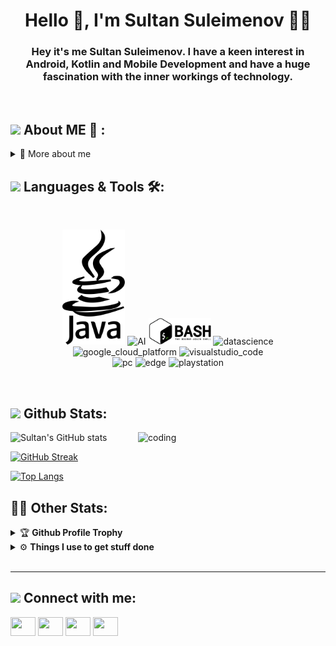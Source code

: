 <!-- ===========================================       Header       ========================================================= -->
<h1 align="center">Hello 👋, I'm Sultan Suleimenov 🎯️🚀️</h1>
<h3 align="center">Hey it's me Sultan Suleimenov. I have a keen interest in Android, Kotlin and Mobile Development and have a huge fascination with the inner workings of technology.</h3>

</br>

<!-- ===========================================       About me       ========================================================= -->

## <img src="https://media.giphy.com/media/WUlplcMpOCEmTGBtBW/giphy.gif" width="40"> About ME 💬 :
<details>
  <summary>🧑 More about me</summary>

## - I'm 20 years old Android developer from Kazakhstan.

<img hight="400" width="500" alt="GIF" align="right" src="https://github.com/Xx-Ashutosh-xX/Xx-Ashutosh-xX/blob/master/assets/1936.gif">

### - Learning :
- ✨ Data Structures & Algorithms
- ✨ *Android* developing and optimization tools

### - Hobbies : 
- ✨ CS:GO
- ✨ Watching Anime / Films
- ✨ Music listenning / playing 🎹 & 🎸

</details>
  

<!-- ===========================================       Languages & Tools       ========================================================= -->

## <img src="https://media.giphy.com/media/j2pOGeGYKe2xCCKwfi/giphy.gif" width="40"> Languages & Tools 🛠:
</br>

<p align="center">
<!-- For more icons please follow  https://github.com/MikeCodesDotNET/ColoredBadges -->
<img src="https://github.com/Xx-Ashutosh-xX/Xx-Ashutosh-xX/blob/master/assets/icons/java.png" alt="java"  width="100" hight="50">
<img src="https://github.com/Xx-Ashutosh-xX/Xx-Ashutosh-xX/blob/master/assets/icons/ai.png" alt="AI" width="90" hight="50">
<img src="https://github.com/Xx-Ashutosh-xX/Xx-Ashutosh-xX/blob/master/assets/icons/bash.png" alt="bash" width="100" hight="50">
<img src="https://github.com/Xx-Ashutosh-xX/Xx-Ashutosh-xX/blob/master/assets/icons/datascience.png" alt="datascience" width="180" hight="50">
</br>
<img src="https://github.com/Xx-Ashutosh-xX/Xx-Ashutosh-xX/blob/master/assets/icons/google_cloud_platform.png" alt="google_cloud_platform" width="270" hight="50">
<img src="https://github.com/Xx-Ashutosh-xX/Xx-Ashutosh-xX/blob/master/assets/icons/visualstudio_code.png" alt="visualstudio_code" width="240" hight="50">
</br>
<img src="https://github.com/Xx-Ashutosh-xX/Xx-Ashutosh-xX/blob/master/assets/icons/pc.png" alt="pc" width="100" hight="50">
<img src="https://github.com/Xx-Ashutosh-xX/Xx-Ashutosh-xX/blob/master/assets/icons/edge.png" alt="edge" width="100" hight="50">
<img src="https://github.com/Xx-Ashutosh-xX/Xx-Ashutosh-xX/blob/master/assets/icons/playstation@3x.png" alt="playstation" width="150" hight="50">
</p>

</br>

<!-- ===========================================       Github Stats       ========================================================= -->

## <img src="https://media.giphy.com/media/ZCN6F3FAkwsyOGU2RS/giphy.gif" width="40"> **Github Stats:**

<img align="right" alt="coding" width="300" src="https://media.giphy.com/media/lP8xu5t2DLGG045H8F/giphy.gif">



![Sultan's GitHub stats](https://github-readme-stats.vercel.app/api?username=sultansse&show_icons=true&title_color=39d353&text_color=fefefe&icon_color=1e6eea&border_color=39d353&bg_color=0d1117)

[![GitHub Streak](https://github-readme-streak-stats.herokuapp.com?user=sultansse&theme=github-dark)](https://git.io/streak-stats)

[![Top Langs](https://github-readme-stats.vercel.app/api/top-langs/?username=sultansse&layout=compact&title_color=39d353&text_color=fefefe&icon_color=1e6eea&border_color=39d353&bg_color=0d1117)](https://github.com/anuraghazra/github-readme-stats)


<!-- ===========================================       Other Stats       ========================================================= -->
## 👨‍💻 **Other Stats:**

<details>
 <summary>🏆 <b>Github Profile Trophy</b></summary>
 <br />
 <p align="center">
  <a href="https://github.com/ryo-ma/github-profile-trophy">
   <img src="https://github-profile-trophy.vercel.app/?username=sultansse&column=8&theme=darkhub"/>
  </a>
 </p>
</details>

<details>
  <br />
  <summary>⚙️ <b> Things I use to get stuff done</b></summary>
  	<ul>
  	   <li><b>OS:</b> Windows 10 </li>
	     <li><b>Laptop: </b> Lenovo Legion (Intel core i5) </li>
  	   <li><b>Browser: </b> Brave Browser</li>
	     <li><b>Code Editor:</b> Android Studio - The best IDE.</li>
	     <li><b>To Stay Updated:</b> Telegram (preferred) / Linekdin </li>
	    <br />
	</ul>
</details>
  <br />

<!-- ===========================================       Contact me       ========================================================= -->
<hr>

## <img src="https://media.giphy.com/media/LnQjpWaON8nhr21vNW/giphy.gif" width="40"> Connect with me:

<p align="left">

<a href="https://t.me/ssesultan" target="blank"><img align="center" src="https://cdn.jsdelivr.net/npm/simple-icons@3.0.1/icons/telegram.svg" alt="" height="30" width="40" /></a>
<a href=" https://mail.google.com/mail/?view=cm&fs=1&to=ss.softwareit@gmail.com" target="blank"><img align="center" src="https://cdn.jsdelivr.net/npm/simple-icons@3.0.1/icons/gmail.svg" alt="" height="30" width="40" /></a>
<a href="https://www.linkedin.com/in/ssesultan/" target="blank"><img align="center" src="https://cdn.jsdelivr.net/npm/simple-icons@3.0.1/icons/linkedin.svg" alt="" height="30" width="40" /></a>
<a href="https://leetcode.com/ss_softwareit/" target="blank"><img align="center" src="https://cdn.jsdelivr.net/npm/simple-icons@3.0.1/icons/leetcode.svg" alt="" height="30" width="40" /></a>

</p>

